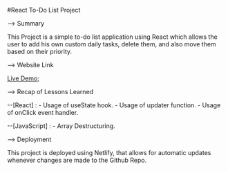 #React To-Do List Project

--> Summary 
 
 This Project is a simple to-do list application using React which allows the user to add his own custom daily tasks, delete them, and also move them based on their priority.

--> Website Link

[Live Demo](https://to-do-listprojj.netlify.app/);

--> Recap of Lessons Learned

 --[React] : - Usage of useState hook.
             - Usage of updater function.
             - Usage of onClick event handler.


--[JavaScript] : - Array Destructuring.


--> Deployment

 This project is deployed using Netlify, that allows for automatic updates whenever changes are made to the Github Repo.

